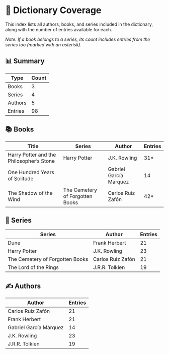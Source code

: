 # 📖 Dictionary Coverage

This index lists all authors, books, and series included in the dictionary, along with the number of entries available for each.

_Note: If a book belongs to a series, its count includes entries from the series too (marked with an asterisk)._ 

## 📊 Summary

| Type    | Count |
|---------|-------|
| Books   | 3 |
| Series  | 4 |
| Authors | 5 |
| Entries | 98 |

## 📚 Books

| Title | Series | Author | Entries |
|-------|--------|--------|---------|
| Harry Potter and the Philosopher’s Stone | Harry Potter | J.K. Rowling | 31* |
| One Hundred Years of Solitude |  | Gabriel García Márquez | 14 |
| The Shadow of the Wind | The Cemetery of Forgotten Books | Carlos Ruiz Zafón | 42* |

## 📕 Series

| Series | Author | Entries |
|--------|--------|---------|
| Dune | Frank Herbert | 21 |
| Harry Potter | J.K. Rowling | 23 |
| The Cemetery of Forgotten Books | Carlos Ruiz Zafón | 21 |
| The Lord of the Rings | J.R.R. Tolkien | 19 |

## ✍️ Authors

| Author | Entries |
|--------|---------|
| Carlos Ruiz Zafón | 21 |
| Frank Herbert | 21 |
| Gabriel García Márquez | 14 |
| J.K. Rowling | 23 |
| J.R.R. Tolkien | 19 |

